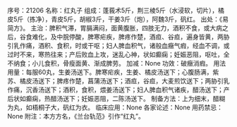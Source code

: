 序号：21206
名称：红丸子
组成：蓬莪术5斤，荆三棱5斤（水浸软，切片），橘皮5斤（拣净），青皮5斤，胡椒3斤，干姜3斤（炮），阿魏3斤，矾红。
出处：《易简方》。
主治：脾积气滞，胃膈满闷，面黄腹胀，四肢无力，酒积不食，或大病之后，谷食难化，及中脘停酸，脾寒疟疾，脾疼作楚，酒疸、谷疸，遍身皆黄，两胁引乳作痛，酒积、食积，时或干呕；妇人脾血积气，诸般血癥气瘕，经血不调，或过时不来，寒热往来；产后败血上攻，迷乱心神，状如癫痫；妊娠恶阻，呕吐，全不纳食；小儿食积，骨瘦面黄、渐成脾劳。
加减：None
功效：破癥消瘕。
用法用量：每服60丸，生姜汤送下。脾寒疟疾，生姜、橘皮汤送下；心腹肠满，紫苏、橘皮汤送下；脾疼作楚，菖蒲汤送下；酒疸，谷疸，大麦煎饮送下；两胁引乳作痛，沉香汤送下；酒积，食积，煨姜汤送下；妇人脾血积气诸疾，醋汤送下；产后状如癫痫，热醋汤送下；妊娠恶阻，二陈汤送下。
制备方法：上为细末，醋糊为丸，如梧桐子大，矾红为衣。
临床应用：None
各家论述：None
用药禁忌：None
附注：本方方名，《兰台轨范》引作“红丸”。
